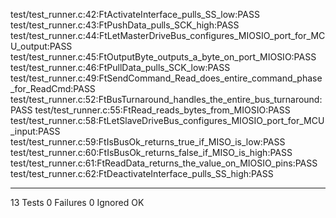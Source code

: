 test/test_runner.c:42:FtActivateInterface_pulls_SS_low:PASS
test/test_runner.c:43:FtPushData_pulls_SCK_high:PASS
test/test_runner.c:44:FtLetMasterDriveBus_configures_MIOSIO_port_for_MCU_output:PASS
test/test_runner.c:45:FtOutputByte_outputs_a_byte_on_port_MIOSIO:PASS
test/test_runner.c:46:FtPullData_pulls_SCK_low:PASS
test/test_runner.c:49:FtSendCommand_Read_does_entire_command_phase_for_ReadCmd:PASS
test/test_runner.c:52:FtBusTurnaround_handles_the_entire_bus_turnaround:PASS
test/test_runner.c:55:FtRead_reads_bytes_from_MIOSIO:PASS
test/test_runner.c:58:FtLetSlaveDriveBus_configures_MIOSIO_port_for_MCU_input:PASS
test/test_runner.c:59:FtIsBusOk_returns_true_if_MISO_is_low:PASS
test/test_runner.c:60:FtIsBusOk_returns_false_if_MISO_is_high:PASS
test/test_runner.c:61:FtReadData_returns_the_value_on_MIOSIO_pins:PASS
test/test_runner.c:62:FtDeactivateInterface_pulls_SS_high:PASS

-----------------------
13 Tests 0 Failures 0 Ignored 
OK
